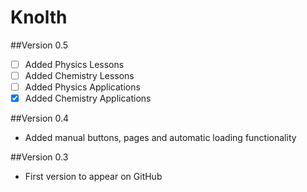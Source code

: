 # Knolth
##Version 0.5
- [ ] Added Physics Lessons
- [ ] Added Chemistry Lessons
- [ ] Added Physics Applications
- [x] Added Chemistry Applications

##Version 0.4
- Added manual buttons, pages and automatic loading functionality

##Version 0.3
- First version to appear on GitHub
